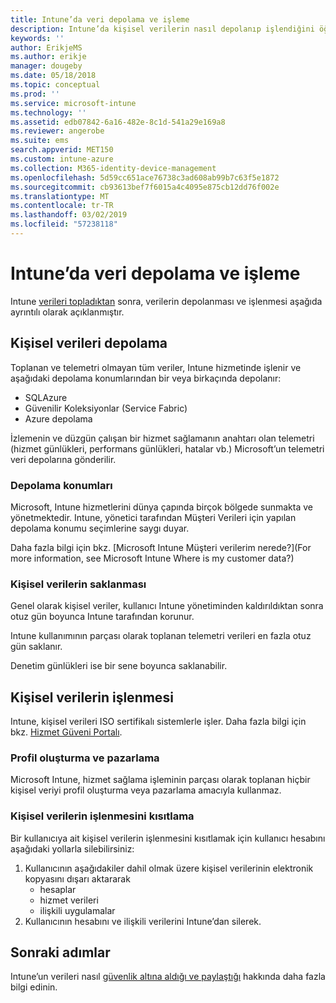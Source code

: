 ```yaml
---
title: Intune’da veri depolama ve işleme
description: Intune’da kişisel verilerin nasıl depolanıp işlendiğini öğrenin.
keywords: ''
author: ErikjeMS
ms.author: erikje
manager: dougeby
ms.date: 05/18/2018
ms.topic: conceptual
ms.prod: ''
ms.service: microsoft-intune
ms.technology: ''
ms.assetid: edb07842-6a16-482e-8c1d-541a29e169a8
ms.reviewer: angerobe
ms.suite: ems
search.appverid: MET150
ms.custom: intune-azure
ms.collection: M365-identity-device-management
ms.openlocfilehash: 5d59cc651ace76738c3ad608ab99b7c63f5e1872
ms.sourcegitcommit: cb93613bef7f6015a4c4095e875cb12dd76f002e
ms.translationtype: MT
ms.contentlocale: tr-TR
ms.lasthandoff: 03/02/2019
ms.locfileid: "57238118"
---
```

# <a name="data-storage-and-processing-in-intune"></a>Intune’da veri depolama ve işleme

Intune [verileri topladıktan](privacy-data-collect.md) sonra, verilerin depolanması ve işlenmesi aşağıda ayrıntılı olarak açıklanmıştır.

## <a name="storing-personal-data"></a>Kişisel verileri depolama

Toplanan ve telemetri olmayan tüm veriler, Intune hizmetinde işlenir ve aşağıdaki depolama konumlarından bir veya birkaçında depolanır: 

- SQLAzure 
- Güvenilir Koleksiyonlar (Service Fabric)  
- Azure depolama 

İzlemenin ve düzgün çalışan bir hizmet sağlamanın anahtarı olan telemetri (hizmet günlükleri, performans günlükleri, hatalar vb.) Microsoft’un telemetri veri depolarına gönderilir.

### <a name="storage-locations"></a>Depolama konumları

Microsoft, Intune hizmetlerini dünya çapında birçok bölgede sunmakta ve yönetmektedir. Intune, yönetici tarafından Müşteri Verileri için yapılan depolama konumu seçimlerine saygı duyar.

Daha fazla bilgi için bkz. [Microsoft Intune Müşteri verilerim nerede?](For more information, see Microsoft Intune Where is my customer data?)

### <a name="personal-data-retention"></a>Kişisel verilerin saklanması

Genel olarak kişisel veriler, kullanıcı Intune yönetiminden kaldırıldıktan sonra otuz gün boyunca Intune tarafından korunur.

Intune kullanımının parçası olarak toplanan telemetri verileri en fazla otuz gün saklanır.

Denetim günlükleri ise bir sene boyunca saklanabilir.

## <a name="processing-personal-data"></a>Kişisel verilerin işlenmesi

Intune, kişisel verileri ISO sertifikalı sistemlerle işler. Daha fazla bilgi için bkz. [Hizmet Güveni Portalı](https://www.microsoft.com/en-us/TrustCenter/stp).

### <a name="profiling-and-marketing"></a>Profil oluşturma ve pazarlama

Microsoft Intune, hizmet sağlama işleminin parçası olarak toplanan hiçbir kişisel veriyi profil oluşturma veya pazarlama amacıyla kullanmaz. 

### <a name="restrict-processing-of-personal-data"></a>Kişisel verilerin işlenmesini kısıtlama

Bir kullanıcıya ait kişisel verilerin işlenmesini kısıtlamak için kullanıcı hesabını aşağıdaki yollarla silebilirsiniz:
1. Kullanıcının aşağıdakiler dahil olmak üzere kişisel verilerinin elektronik kopyasını dışarı aktararak
    - hesaplar
    - hizmet verileri
    - ilişkili uygulamalar
2. Kullanıcının hesabını ve ilişkili verilerini Intune’dan silerek.

## <a name="next-steps"></a>Sonraki adımlar

Intune’un verileri nasıl [güvenlik altına aldığı ve paylaştığı](privacy-data-secure-share.md) hakkında daha fazla bilgi edinin. 
